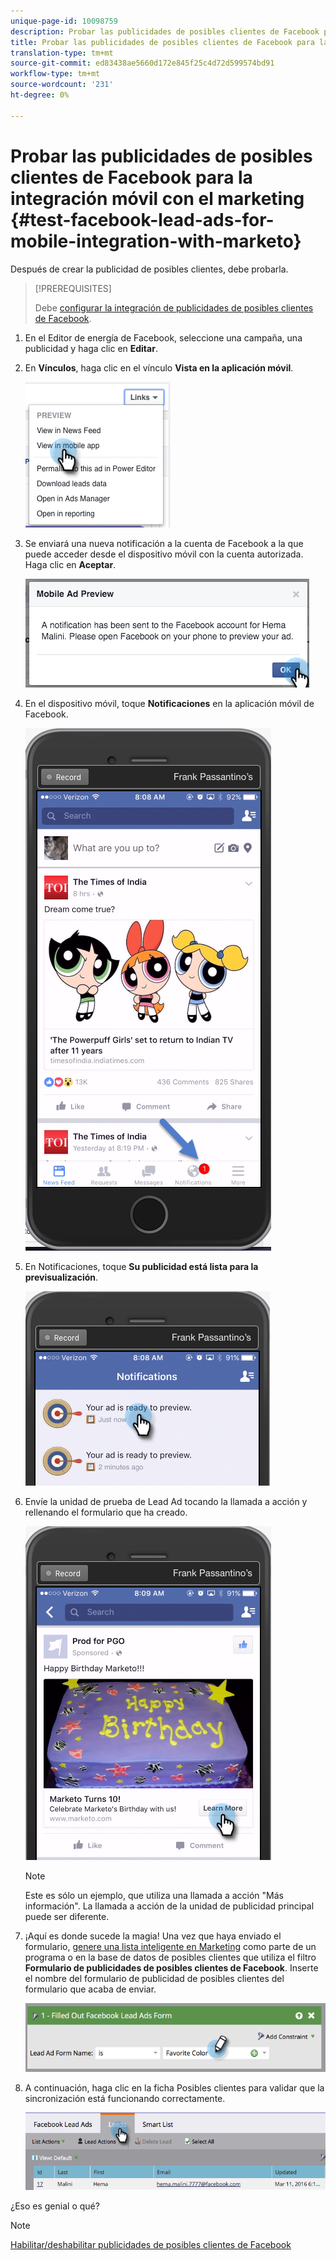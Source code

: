 ```yaml
---
unique-page-id: 10098759
description: Probar las publicidades de posibles clientes de Facebook para la integración móvil con Marketing - Documentos de marketing - Documentación del producto
title: Probar las publicidades de posibles clientes de Facebook para la integración móvil con el marketing
translation-type: tm+mt
source-git-commit: ed83438ae5660d172e845f25c4d72d599574bd91
workflow-type: tm+mt
source-wordcount: '231'
ht-degree: 0%

---
```



# Probar las publicidades de posibles clientes de Facebook para la integración móvil con el marketing {#test-facebook-lead-ads-for-mobile-integration-with-marketo}

Después de crear la publicidad de posibles clientes, debe probarla.

>[!PREREQUISITES]
>
>Debe [configurar la integración de publicidades de posibles clientes de Facebook](/help/marketo/product-docs/demand-generation/facebook/set-up-facebook-lead-ads.md).

1. En el Editor de energía de Facebook, seleccione una campaña, una publicidad y haga clic en **Editar**.

1. En **Vínculos**, haga clic en el vínculo **Vista en la aplicación móvil**.

   ![](assets/image2016-5-13-15-3a2-3a38.png)

1. Se enviará una nueva notificación a la cuenta de Facebook a la que puede acceder desde el dispositivo móvil con la cuenta autorizada. Haga clic en **Aceptar**.

   ![](assets/image2016-3-11-8-3a35-3a7.png)

1. En el dispositivo móvil, toque **Notificaciones** en la aplicación móvil de Facebook.

   ![](assets/image2016-3-11-8-3a38-3a35.png)

1. En Notificaciones, toque **Su publicidad está lista para la previsualización**.

   ![](assets/image2016-3-11-8-3a41-3a59.png)

1. Envíe la unidad de prueba de Lead Ad tocando la llamada a acción y rellenando el formulario que ha creado.

   ![](assets/image2016-3-11-8-3a52-3a20.png)

   >[!NOTE]
   >
   >Este es sólo un ejemplo, que utiliza una llamada a acción &quot;Más información&quot;. La llamada a acción de la unidad de publicidad principal puede ser diferente.

1. ¡Aquí es donde sucede la magia! Una vez que haya enviado el formulario, [genere una lista inteligente en Marketing](/help/marketo/product-docs/core-marketo-concepts/smart-lists-and-static-lists/creating-a-smart-list/create-a-smart-list.md) como parte de un programa o en la base de datos de posibles clientes que utiliza el filtro **Formulario de publicidades de posibles clientes de Facebook**. Inserte el nombre del formulario de publicidad de posibles clientes del formulario que acaba de enviar.

   ![](assets/image2016-3-11-8-3a59-3a34.png)

1. A continuación, haga clic en la ficha Posibles clientes para validar que la sincronización está funcionando correctamente.

   ![](assets/image2016-3-11-15-3a27-3a54.png)

¿Eso es genial o qué?

>[!NOTE]
>
>[Habilitar/deshabilitar publicidades de posibles clientes de Facebook](/help/marketo/product-docs/demand-generation/facebook/set-up-facebook-lead-ads.md)
